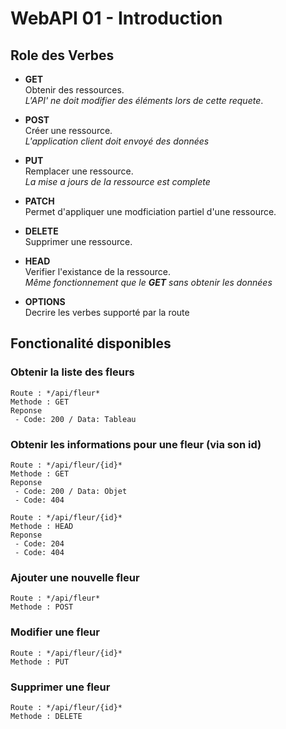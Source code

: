 # WebAPI 01 - Introduction

## Role des Verbes
- **GET** \
Obtenir des ressources. \
_L'API' ne doit modifier des éléments lors de cette requete_.

- **POST** \
Créer une ressource. \
_L'application client doit envoyé des données_

- **PUT** \
Remplacer une ressource. \
_La mise a jours de la ressource est complete_

- **PATCH** \
Permet d'appliquer une modficiation partiel d'une ressource.

- **DELETE** \
Supprimer une ressource.

- **HEAD** \
Verifier l'existance de la ressource. \
_Même fonctionnement que le **GET** sans obtenir les données_

- **OPTIONS** \
Decrire les verbes supporté par la route

## Fonctionalité disponibles

### Obtenir la liste des fleurs
```
Route : */api/fleur*
Methode : GET
Reponse  
 - Code: 200 / Data: Tableau
```

### Obtenir les informations pour une fleur (via son id)
```
Route : */api/fleur/{id}*  
Methode : GET
Reponse  
 - Code: 200 / Data: Objet
 - Code: 404
```
```
Route : */api/fleur/{id}*  
Methode : HEAD
Reponse  
 - Code: 204
 - Code: 404
```

### Ajouter une nouvelle fleur
```
Route : */api/fleur*  
Methode : POST
```

### Modifier une fleur
```
Route : */api/fleur/{id}*  
Methode : PUT
```
### Supprimer une fleur
```
Route : */api/fleur/{id}*  
Methode : DELETE
```